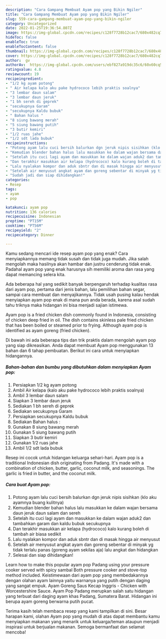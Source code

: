 ```yaml
---
description: "Cara Gampang Membuat Ayam pop yang Bikin Ngiler"
title: "Cara Gampang Membuat Ayam pop yang Bikin Ngiler"
slug: 559-cara-gampang-membuat-ayam-pop-yang-bikin-ngiler
category: Uncategorized
date: 2022-01-25T19:36:54.807Z
image: https://img-global.cpcdn.com/recipes/c128f7728b12cac7/680x482cq70/ayam-pop-foto-resep-utama.jpg
hideToc: false
enableToc: true
enableTocContent: false
thumbnail: https://img-global.cpcdn.com/recipes/c128f7728b12cac7/680x482cq70/ayam-pop-foto-resep-utama.jpg
cover: https://img-global.cpcdn.com/recipes/c128f7728b12cac7/680x482cq70/ayam-pop-foto-resep-utama.jpg
author:  gv
authorAv:  https://img-global.cpcdn.com/users/ebf827a919dc35c6/60x60cq50/avatar.jpg
ratingvalue: 4.8
reviewcount: 19
recipeingredient:
- "1/2 kg ayam potong"
- " Air kelapa kalo aku pake hydrococo lebih praktis soalnya"
- "3 lembar daun salam"
- "3 lembar daun jeruk"
- "1 bh sereh di geprek"
- "secukupnya Garam"
- "secukupnya Kaldu bubuk"
- " Bahan halus "
- "8 siung bawang merah"
- "5 siung bawang putih"
- "3 butir kemiri"
- "1/2 ruas jahe"
- "1/2 sdt lada bubuk"
recipeinstructions:
- "Potong ayam lalu cuci bersih balurkan dgn jeruk nipis sisihkan (klo aku ayamnya buang kulitnya)"
- "Kemudian blender bahan halus lalu masukkan ke dalam wajan bersama daun jeruk daun salam dan sereh"
- "Setelah itu cuci lagi ayam dan masukkan ke dalam wajan aduk2 dan tambahkan garam dan kaldu bubuk secukupnya"
- "Dan terakhir masukkan air kelapa (hydrococo) kalo kurang boleh di tambah air biasa sedikit"
- "Lalu nyalakan kompor dan aduk sbntr dan di masak hingga air menyusut"
- "Setelah air menyusut angkat ayam dan goreng sebentar di minyak yg tidak terlalu panas (goreng ayam sekilas aja) lalu angkat dan hidangkan"
- "Sudah jadi dan siap dihidangkan!"
categories:
- Resep
tags:
- ayam
- pop

katakunci: ayam pop 
nutrition: 136 calories
recipecuisine: Indonesian
preptime: "PT15M"
cooktime: "PT56M"
recipeyield: "2"
recipecategory: Dinner

---
```



Kamu sedang mencari ide resep ayam pop yang enak? Cara menyiapkannya memang tidak susah dan tidak juga mudah. Jika salah mengolah maka hasilnya akan hambar dan justru cenderung tidak enak. Padahal ayam pop yang enak harusnya sih memiliki aroma dan rasa yang dapat memancing selera kita.


Ada beberapa hal yang sedikit banyak berpengaruh terhadap kualitas rasa dari ayam pop, pertama dari jenis bahan, lalu pemilihan bahan segar, sampai cara membuat dan menyajikannya. Tidak usah pusing kalau hendak menyiapkan ayam pop enak di mana pun anda berada, karena asal sudah tahu triknya maka hidangan ini bisa menjadi sajian istimewa.

Ayam pop is a fried chicken dish commonly found in Indonesia, consisting of chicken deep fried in oil. The dish contains skinless pale fried chicken that has been boiled or steamed prior to frying. Although ayam pop is identified as ayam goreng (fried chicken).


Di bawah ini ada beberapa tips dan trik praktis dalam mengolah ayam pop yang siap dikreasikan. Anda dapat membuat Ayam pop menggunakan 13 bahan dan 6 tahap pembuatan. Berikut ini cara untuk menyiapkan hidangannya.

<!--inarticleads1-->

##### Bahan-bahan dan bumbu yang dibutuhkan dalam menyiapkan Ayam pop:

1. Persiapkan 1/2 kg ayam potong
1. Ambil  Air kelapa (kalo aku pake hydrococo lebih praktis soalnya)
1. Ambil 3 lembar daun salam
1. Siapkan 3 lembar daun jeruk
1. Sediakan 1 bh sereh di geprek
1. Sediakan secukupnya Garam
1. Persiapkan secukupnya Kaldu bubuk
1. Sediakan  Bahan halus :
1. Gunakan 8 siung bawang merah
1. Gunakan 5 siung bawang putih
1. Siapkan 3 butir kemiri
1. Gunakan 1/2 ruas jahe
1. Ambil 1/2 sdt lada bubuk


Resep ini cocok untuk hidangan keluarga sehari-hari. Ayam pop is a traditional Indonesian dish originating from Padang. It&#39;s made with a combination of chicken, butter, garlic, coconut milk, and seasonings. The garlic is fried in butter, and the coconut milk. 

<!--inarticleads2-->

##### Cara buat Ayam pop:

1. Potong ayam lalu cuci bersih balurkan dgn jeruk nipis sisihkan (klo aku ayamnya buang kulitnya)
1. Kemudian blender bahan halus lalu masukkan ke dalam wajan bersama daun jeruk daun salam dan sereh
1. Setelah itu cuci lagi ayam dan masukkan ke dalam wajan aduk2 dan tambahkan garam dan kaldu bubuk secukupnya
1. Dan terakhir masukkan air kelapa (hydrococo) kalo kurang boleh di tambah air biasa sedikit
1. Lalu nyalakan kompor dan aduk sbntr dan di masak hingga air menyusut
1. Setelah air menyusut angkat ayam dan goreng sebentar di minyak yg tidak terlalu panas (goreng ayam sekilas aja) lalu angkat dan hidangkan
1. Selesai dan siap dihidangkan!

Learn how to make this popular ayam pop Padang using your pressure cooker served with spicy sambal Both pressure cooker and stove-top method included. Keistimewaan dari ayam pop yang membedakannya dengan olahan ayam lainnya yaitu warnanya yang putih dengan daging yang sangat empuk. Ayam Goreng Saus Kecap Inggris - Chicken with Worcestershire Sauce. Ayam Pop Padang merupkan salah satu hidangan yang terbuat dari daging ayam khas Padang, Sumatera Barat. Hidangan ini berupa ayam goreng berwarna putih pucat. 

Terima kasih telah membaca resep yang kami tampilkan di sini. Besar harapan kami, olahan Ayam pop yang mudah di atas dapat membantu kamu menyiapkan makanan yang menarik untuk keluarga/teman ataupun menjadi inspirasi untuk berjualan makanan. Semoga bermanfaat dan selamat mencoba!
